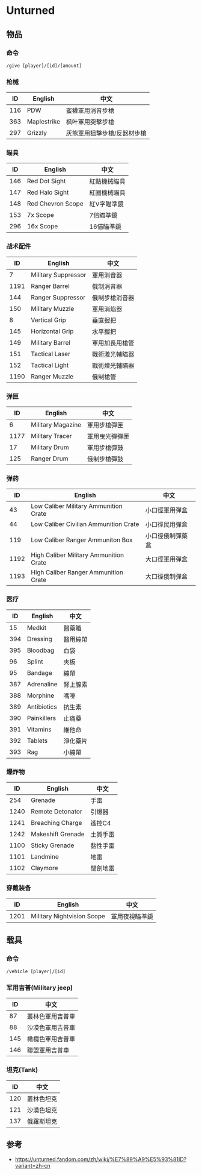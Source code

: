 # Unturned

## 物品

### 命令

```
/give [player]/[id]/[amount]
```

### 枪械

| ID  | English     | 中文 |
| --- | ----------- | --- |
| 116 | PDW         | 蜜獾軍用消音步槍
| 363 | Maplestrike | 枫叶軍用突擊步槍
| 297 | Grizzly     | 灰熊軍用狙擊步槍/反器材步槍

### 瞄具

| ID  | English     | 中文 |
| --- | ----------- | --- |
| 146 | Red Dot Sight       | 紅點機械瞄具
| 147 | Red Halo Sight      | 紅圈機械瞄具
| 148 | Red Chevron Scope   | 紅V字瞄準鏡
| 153 | 7x Scope            | 7倍瞄準鏡
| 296 | 16x Scope           | 16倍瞄準鏡

### 战术配件

| ID   | English     | 中文 |
| ---- | ----------- | --- |
| 7    | Military Suppressor | 軍用消音器
| 1191 | Ranger Barrel       | 俄制消音器
| 144  | Ranger Suppressor   | 俄制步槍消音器
| 150  | Military Muzzle     | 軍用消焰器
| 8    | Vertical Grip       | 垂直握把
| 145  | Horizontal Grip     | 水平握把
| 149  | Military Barrel     | 軍用加長用槍管
| 151  | Tactical Laser      | 戰術激光輔瞄器
| 152  | Tactical Light      | 戰術燈光輔瞄器
| 1190 | Ranger Muzzle       | 俄制槍管

### 弹匣

| ID   | English     | 中文 |
| ---- | ----------- | --- |
| 6    | Military Magazine | 軍用步槍彈匣
| 1177 | Military Tracer   | 軍用曳光彈彈匣
| 17   | Military Drum     | 軍用步槍彈鼓
| 125  | Ranger Drum       | 俄制步槍彈鼓

### 弹药

| ID  | English     | 中文 |
| --- | ----------- | --- |
| 43  | Low Caliber Military Ammunition Crate   | 小口徑軍用彈盒
| 44  | Low Caliber Civilian Ammunition Crate   | 小口徑民用彈盒
| 119 | Low Caliber Ranger Ammuniton Box        | 小口徑俄制彈藥盒
| 1192 | High Caliber Military Ammunition Crate | 大口徑軍用彈盒
| 1193 | High Caliber Ranger Ammunition Crate   | 大口徑俄制彈盒

### 医疗

| ID  | English     | 中文 |
| --- | ----------- | --- |
| 15  | Medkit      | 醫藥箱
| 394 | Dressing    | 醫用繃帶
| 395 | Bloodbag    | 血袋
| 96  | Splint      | 夾板
| 95  | Bandage     | 繃帶
| 387 | Adrenaline  | 腎上腺素
| 388 | Morphine    | 嗎啡
| 389 | Antibiotics | 抗生素
| 390 | Painkillers | 止痛藥
| 391 | Vitamins    | 維他命
| 392 | Tablets     | 淨化藥片
| 393 | Rag         | 小繃帶

### 爆炸物

| ID  | English     | 中文 |
| --- | ----------- | --- |
| 254  | Grenade           | 手雷
| 1240 | Remote Detonator  | 引爆器
| 1241 | Breaching Charge  | 遙控C4
| 1242 | Makeshift Grenade | 土質手雷
| 1100 | Sticky Grenade    | 黏性手雷
| 1101 | Landmine          | 地雷
| 1102 | Claymore          | 闊劍地雷

### 穿戴装备

| ID   | English     | 中文 |
| ---- | ----------- | --- |
| 1201 | Military Nightvision Scope | 軍用夜視瞄準鏡

## 载具

### 命令

```
/vehicle [player]/[id]
```

### 军用吉普(Military jeep)

| ID   | 中文 |
| ---- | --- |
| 87  | 叢林色軍用吉普車
| 88  | 沙漠色軍用吉普車
| 145 | 橄欖色軍用吉普車
| 146 | 聯盟軍用吉普車

### 坦克(Tank)

| ID   | 中文 |
| ---- | --- |
| 120 | 叢林色坦克
| 121 | 沙漠色坦克
| 137 | 俄羅斯坦克

## 参考

- <https://unturned.fandom.com/zh/wiki/%E7%89%A9%E5%93%81ID?variant=zh-cn>
